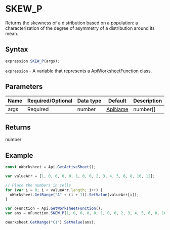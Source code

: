 # SKEW_P

Returns the skewness of a distribution based on a population: a characterization of the degree of asymmetry of a distribution around its mean.

## Syntax

```javascript
expression.SKEW_P(args);
```

`expression` - A variable that represents a [ApiWorksheetFunction](../ApiWorksheetFunction.md) class.

## Parameters

| **Name** | **Required/Optional** | **Data type** | **Default** | **Description** |
| ------------- | ------------- | ------------- | ------------- | ------------- |
| args | Required | number | [ApiName](../../ApiName/ApiName.md) | number[] | [ApiRange](../../ApiRange/ApiRange.md) |  | Up to 255 numeric values for which the skewness of a distribution will be returned. The first argument is required, subsequent arguments are optional. Arguments can be numbers, names, ranges, or arrays of numbers. |

## Returns

number

## Example



```javascript
const oWorksheet = Api.GetActiveSheet();

var valueArr = [1, 0, 0, 0, 0, 1, 0, 0, 2, 3, 4, 5, 6, 8, 10, 12];

// Place the numbers in cells
for (var i = 0; i < valueArr.length; i++) {
  oWorksheet.GetRange("A" + (i + 1)).SetValue(valueArr[i]);
}

var oFunction = Api.GetWorksheetFunction();
var ans = oFunction.SKEW_P(1, 0, 0, 0, 0, 1, 0, 0, 2, 3, 4, 5, 6, 8, 10, 12);

oWorksheet.GetRange("C1").SetValue(ans);

```
